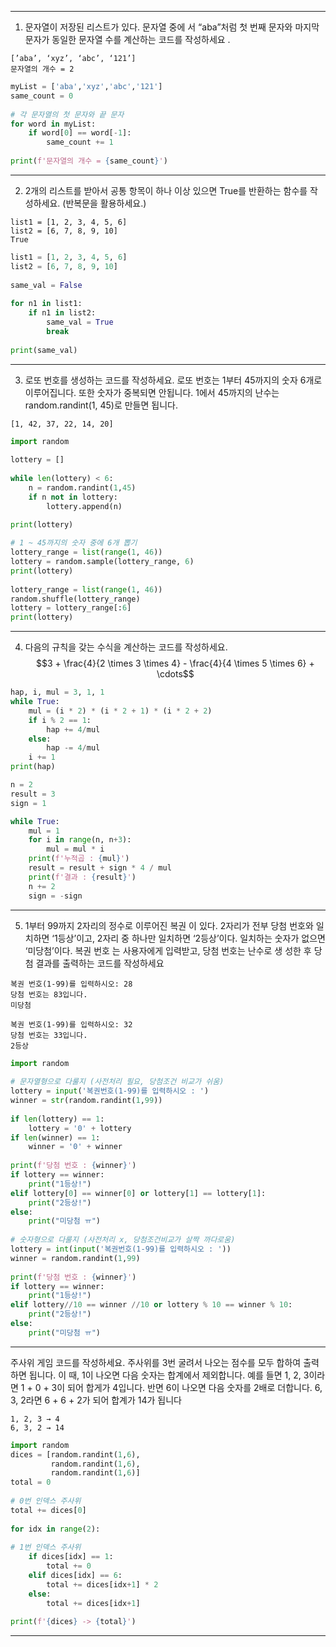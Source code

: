 
---
1. 문자열이 저장된 리스트가 있다. 문자열 중에 서 “aba”처럼 첫 번째 문자와 마지막 문자가 동일한 문자열 수를 계산하는 코드를 작성하세요 .

```
[’aba’, ‘xyz’, ‘abc’, ‘121’] 
문자열의 개수 = 2
```

```python
myList = ['aba','xyz','abc','121']  
same_count = 0  
  
# 각 문자열의 첫 문자와 끝 문자  
for word in myList:  
    if word[0] == word[-1]:  
        same_count += 1  
  
print(f'문자열의 개수 = {same_count}')
```

---

2. 2개의 리스트를 받아서 공통 항목이 하나 이상 있으면 True를 반환하는 함수를 작성하세요. (반복문을 활용하세요.)

```
list1 = [1, 2, 3, 4, 5, 6] 
list2 = [6, 7, 8, 9, 10] 
True
```

```python
list1 = [1, 2, 3, 4, 5, 6]  
list2 = [6, 7, 8, 9, 10]  
  
same_val = False  
  
for n1 in list1:  
    if n1 in list2:  
        same_val = True  
        break
  
print(same_val)
```

---

3. 로또 번호를 생성하는 코드를 작성하세요. 로또 번호는 1부터 45까지의 숫자 6개로 이루어집니다. 또한 숫자가 중복되면 안됩니다. 1에서 45까지의 난수는 random.randint(1, 45)로 만들면 됩니다.

```
[1, 42, 37, 22, 14, 20]
```

```python
import random  
  
lottery = []  
  
while len(lottery) < 6:
    n = random.randint(1,45)  
    if n not in lottery:  
        lottery.append(n)  
  
print(lottery)
```

```python
# 1 ~ 45까지의 숫자 중에 6개 뽑기  
lottery_range = list(range(1, 46))  
lottery = random.sample(lottery_range, 6)  
print(lottery)  
  
lottery_range = list(range(1, 46))  
random.shuffle(lottery_range)  
lottery = lottery_range[:6]  
print(lottery)
```

---

4. 다음의 규칙을 갖는 수식을 계산하는 코드를 작성하세요.$$3 + \frac{4}{2 \times 3 \times 4} - \frac{4}{4 \times 5 \times 6} + \cdots$$
```python
hap, i, mul = 3, 1, 1  
while True:  
    mul = (i * 2) * (i * 2 + 1) * (i * 2 + 2)  
    if i % 2 == 1:  
        hap += 4/mul  
    else:  
        hap -= 4/mul  
    i += 1 
print(hap) 
```

```python 
n = 2
result = 3
sign = 1

while True:
    mul = 1
    for i in range(n, n+3):
        mul = mul * i
    print(f'누적곱 : {mul}')
    result = result + sign * 4 / mul
    print(f'결과 : {result}')
    n += 2
    sign = -sign

```

---

5. 1부터 99까지 2자리의 정수로 이루어진 복권 이 있다. 2자리가 전부 당첨 번호와 일치하면 ‘1등상’이고, 2자리 중 하나만 일치하면 ‘2등상’이다. 일치하는 숫자가 없으면 ‘미당첨’이다. 복권 번호 는 사용자에게 입력받고, 당첨 번호는 난수로 생 성한 후 당첨 결과를 출력하는 코드를 작성하세요

```
복권 번호(1-99)를 입력하시오: 28 
당첨 번호는 83입니다. 
미당첨 

복권 번호(1-99)를 입력하시오: 32 
당첨 번호는 33입니다. 
2등상
```

```python
import random  
  
# 문자열형으로 다룰지 (사전처리 필요, 당첨조건 비교가 쉬움)  
lottery = input('복권번호(1-99)를 입력하시오 : ')  
winner = str(random.randint(1,99))  
  
if len(lottery) == 1:  
    lottery = '0' + lottery  
if len(winner) == 1:  
    winner = '0' + winner  
  
print(f'당첨 번호 : {winner}')  
if lottery == winner:  
    print("1등상!")  
elif lottery[0] == winner[0] or lottery[1] == lottery[1]:  
    print("2등상!")  
else:  
    print("미당첨 ㅠ")  
  
# 숫자형으로 다룰지 (사전처리 x, 당첨조건비교가 살짝 까다로움)  
lottery = int(input('복권번호(1-99)를 입력하시오 : '))  
winner = random.randint(1,99)  
  
print(f'당첨 번호 : {winner}')  
if lottery == winner:  
    print("1등상!")  
elif lottery//10 == winner //10 or lottery % 10 == winner % 10:  
    print("2등상!")  
else:  
    print("미당첨 ㅠ")
```

---

주사위 게임 코드를 작성하세요. 주사위를 3번 굴려서 나오는 점수를 모두 합하여 출력하면 됩니다. 이 때, 1이 나오면 다음 숫자는 합계에서 제외합니다. 예를 들면 1, 2, 3이라면 1 + 0 + 3이 되어 합게가 4입니다. 반면 6이 나오면 다음 숫자를 2배로 더합니다. 6, 3, 2라면 6 + 6 + 2가 되어 합계가 14가 됩니다

```
1, 2, 3 → 4 
6, 3, 2 → 14
```

```python
import random  
dices = [random.randint(1,6),  
         random.randint(1,6),  
         random.randint(1,6)]  
total = 0  
  
# 0번 인덱스 주사위  
total += dices[0]  
  
for idx in range(2):  
  
# 1번 인덱스 주사위  
    if dices[idx] == 1:  
        total += 0  
    elif dices[idx] == 6:  
        total += dices[idx+1] * 2  
    else:  
        total += dices[idx+1]  
  
print(f'{dices} -> {total}')
```

---
